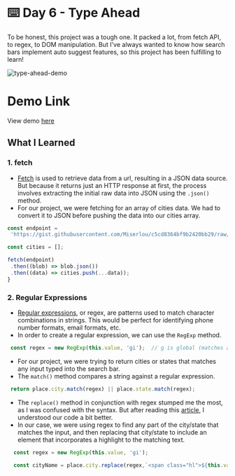 # ⌨️ Day 6 - Type Ahead

To be honest, this project was a tough one. It packed a lot, from fetch API, to regex, to DOM manipulation. But I've always wanted to know how search bars implement auto suggest features, so this project has been fulfilling to learn!

![type-ahead-demo](https://i.ibb.co/cv1Ldzn/typeahead.png)

# Demo Link
View demo [here](https://sandaiiyahh.github.io/JavaScript30/06-Type%20Ahead/index.html)

## What I Learned

### 1. fetch
 - [Fetch](https://developer.mozilla.org/en-US/docs/Web/API/Fetch_API/Using_Fetch) is used to retrieve data from a url, resulting in a JSON data source. But because it returns just an HTTP response at first, the process involves extracting the initial raw data into JSON using the `.json()` method.
 - For our project, we were fetching for an array of cities data. We had to convert it to JSON before pushing the data into our cities array. 
 
  ```javascript
  const endpoint =
   'https://gist.githubusercontent.com/Miserlou/c5cd8364bf9b2420bb29/raw/2bf258763cdddd704f8ffd3ea9a3e81d25e2c6f6/cities.json';
  
  const cities = [];
  
  fetch(endpoint)
   .then((blob) => blob.json())
   .then((data) => cities.push(...data));
}
 
  ```

### 2. Regular Expressions
 - [Regular expressions](https://developer.mozilla.org/en-US/docs/Web/JavaScript/Guide/Regular_Expressions), or regex, are patterns used to match character combinations in strings. This would be perfect for identifying phone number formats, email formats, etc.
 - In order to create a regular expression, we can use the `RegExp` method.
  ```javascript
   const regex = new RegExp(this.value, 'gi');  // g is global (matches all instances of the pattern in a string) and i is case-insensitive
  ```
 - For our project, we were trying to return cities or states that matches any input typed into the search bar.
 - The `match()` method compares a string against a regular expression.
  ```javascript
   return place.city.match(regex) || place.state.match(regex);
  ```
 - The `replace()` method in conjunction with regex stumped me the most, as I was confused with the syntax. But after reading this [article](https://www.freecodecamp.org/news/javascript-string-replace-example-with-regex/#:~:text=To%20use%20RegEx%2C%20the%20first,replaced%20with%20the%20new%20substring.&text=The%20string%203foobar4%20matches%20the,%2F%20%2C%20so%20it%20is%20replaced.), I understood our code a bit better.
 - In our case, we were using regex to find any part of the city/state that matches the input, and then replacing that city/state to include an element that incorporates a highlight to the matching text.
  ```javascript
    const regex = new RegExp(this.value, 'gi');
         
    const cityName = place.city.replace(regex,`<span class="hl">${this.value}</span>`);
  ```
 
 
 
 
 
 
 
 
